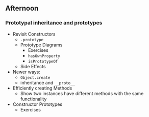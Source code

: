 ## Afternoon
### Prototypal inheritance and prototypes
  * Revisit Constructors
    * `.prototype`
    * Prototype Diagrams
      * Exercises
      * `hasOwnProperty`
      * `isPrototypeOf`
    * Side Effects
  * Newer ways:
    * `Object.create`
    * inheritance and `__proto__`
  * Efficiently creating Methods
    * Show two instances have different methods with the same functionality
  * Constructor Prototypes
    * Exercises
